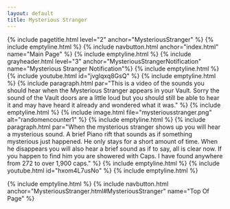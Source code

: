 ```yaml
---
layout: default
title: Mysterious Stranger
---
```

{% include pagetitle.html level="2" anchor="MysteriousStranger" %}
{% include emptyline.html %}
{% include navbutton.html anchor="index.html" name="Main Page" %}
{% include emptyline.html %}
{% include grayheader.html level="3" anchor="MysteriousStrangerNotification" name="Mysterious Stranger Notification"%}
{% include emptyline.html %}
{% include youtube.html id="jvglqxq8GsQ" %}
{% include emptyline.html %}
{% include paragraph.html par="This is a video of the sounds you should hear when the Mysterious Stranger appears in your Vault. Sorry the sound of the Vault doors are a little loud but you should still be able to hear it and may have heard it already and wondered what it was." %}
{% include emptyline.html %}
{% include image.html file="mysteriousstranger.png" alt="randomencounter1" %}
{% include emptyline.html %}
{% include paragraph.html par="When the mysterious stranger shows up you will hear a mysterious sound. A brief Piano rift that sounds as if something mysterious just happened. He only stays for a short amount of time. When he disappears you will also hear a brief sound as if to say, all is clear now. If you happen to find him you are showered with Caps. I have found anywhere from 272 to over 1,900 caps." %}
{% include emptyline.html %}
{% include youtube.html id="hxom4L7usNo" %}
{% include emptyline.html %}

{% include emptyline.html %}
{% include navbutton.html anchor="MysteriousStranger.html#MysteriousStranger" name="Top Of Page" %}
